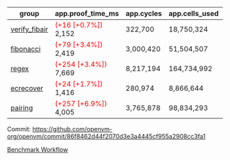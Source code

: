 | group | app.proof_time_ms | app.cycles | app.cells_used | leaf.proof_time_ms | leaf.cycles | leaf.cells_used |
| -- | -- | -- | -- | -- | -- | -- |
| [verify_fibair](https://github.com/openvm-org/openvm/blob/benchmark-results/benchmarks-pr/1957/verify_fibair-86f8462d44f2070d3e3a4445cf955a2908cc3fa1.md) |<span style='color: red'>(+16 [+0.7%])</span> 2,152 |  322,700 |  18,750,324 |- | - | - |
| [fibonacci](https://github.com/openvm-org/openvm/blob/benchmark-results/benchmarks-pr/1957/fibonacci-86f8462d44f2070d3e3a4445cf955a2908cc3fa1.md) |<span style='color: red'>(+79 [+3.4%])</span> 2,419 |  3,000,420 |  51,504,507 |- | - | - |
| [regex](https://github.com/openvm-org/openvm/blob/benchmark-results/benchmarks-pr/1957/regex-86f8462d44f2070d3e3a4445cf955a2908cc3fa1.md) |<span style='color: red'>(+254 [+3.4%])</span> 7,669 |  8,217,194 |  164,734,992 |- | - | - |
| [ecrecover](https://github.com/openvm-org/openvm/blob/benchmark-results/benchmarks-pr/1957/ecrecover-86f8462d44f2070d3e3a4445cf955a2908cc3fa1.md) |<span style='color: red'>(+24 [+1.7%])</span> 1,416 |  280,974 |  8,866,644 |- | - | - |
| [pairing](https://github.com/openvm-org/openvm/blob/benchmark-results/benchmarks-pr/1957/pairing-86f8462d44f2070d3e3a4445cf955a2908cc3fa1.md) |<span style='color: red'>(+257 [+6.9%])</span> 4,005 |  3,765,878 |  98,834,293 |- | - | - |


Commit: https://github.com/openvm-org/openvm/commit/86f8462d44f2070d3e3a4445cf955a2908cc3fa1

[Benchmark Workflow](https://github.com/openvm-org/openvm/actions/runs/16890417951)
